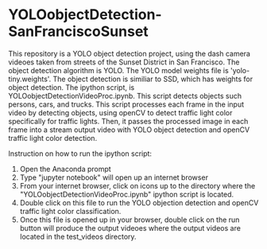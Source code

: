 # YOLOobjectDetection-SanFranciscoSunset
This repository is a YOLO object detection project, using the dash camera videoes taken from streets of the Sunset District in 
San Francisco. The object detection algorithm is YOLO. The YOLO model weights file is 'yolo-tiny.weights'.   The object detection is 
similiar to SSD, which has weights for object detection. The ipython script, is YOLOobjectDetectionVideoProc.ipynb. This script detects
objects such persons, cars, and trucks. This script processes each frame in the input video by detecting 
objects, using openCV to detect traffic light color specifically for traffic lights. Then, it passes the processed image in each frame 
into a stream output video with YOLO object detection and openCV traffic light color detection.

Instruction on how to run the ipython script:
1)  Open the Anaconda prompt
2)  Type "jupyter notebook" will open up an internet browser
3)  From your internet browser, click on icons up to the directory where the "YOLOobjectDetectionVideoProc.ipynb" ipython script is 
    located.
4)  Double click on this file to run the YOLO objection detection and openCV traffic light color classification.
5)  Once this file is opened up in your browser, double click on the run button will produce the output videoes where the output 
    videos are located in the test_videos directory.
